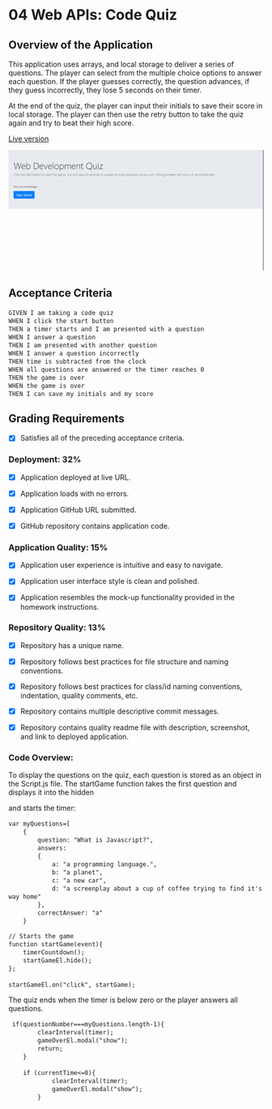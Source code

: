 # 04 Web APIs: Code Quiz

## Overview of the Application

This application uses arrays, and local storage to deliver a series of questions.  The player can select from the multiple choice options to answer each question.  If the player guesses correctly, the question advances, if they guess incorrectly, they lose 5 seconds on their timer.

At the end of the quiz, the player can input their initials to save their score in local storage.  The player can then use the retry button to take the quiz again and try to beat their high score.

[Live version](https://steven-sosebee.github.io/timed-quiz/)

![Demo](./Assets/quiz-demo.gif)

## Acceptance Criteria

```
GIVEN I am taking a code quiz
WHEN I click the start button
THEN a timer starts and I am presented with a question
WHEN I answer a question
THEN I am presented with another question
WHEN I answer a question incorrectly
THEN time is subtracted from the clock
WHEN all questions are answered or the timer reaches 0
THEN the game is over
WHEN the game is over
THEN I can save my initials and my score
```


## Grading Requirements


* [x] Satisfies all of the preceding acceptance criteria.

### Deployment: 32%

* [x] Application deployed at live URL.

* [x] Application loads with no errors.

* [x] Application GitHub URL submitted.

* [x] GitHub repository contains application code.

### Application Quality: 15%

* [x] Application user experience is intuitive and easy to navigate.

* [x] Application user interface style is clean and polished.

* [x] Application resembles the mock-up functionality provided in the homework instructions.

### Repository Quality: 13%

* [x] Repository has a unique name.

* [x] Repository follows best practices for file structure and naming conventions.

* [x] Repository follows best practices for class/id naming conventions, indentation, quality comments, etc.

* [x] Repository contains multiple descriptive commit messages.

* [x] Repository contains quality readme file with description, screenshot, and link to deployed application.

### Code Overview:

To display the questions on the quiz, each question is stored as an object in the Script.js file.  The startGame function takes the first question and displays it into the hidden <div> and starts the timer:

```
var myQuestions=[
    {
        question: "What is Javascript?",
        answers:
        {
            a: "a programming language.",
            b: "a planet",
            c: "a new car",
            d: "a screenplay about a cup of coffee trying to find it's way home"
        },
        correctAnswer: "a"
    }
```
```
// Starts the game
function startGame(event){
    timerCountdown();
    startGameEl.hide();
};

startGameEl.on("click", startGame);
```

The quiz ends when the timer is below zero or the player answers all questions.

```
 if(questionNumber===myQuestions.length-1){
        clearInterval(timer);
        gameOverEl.modal("show");
        return;
    }

    if (currentTime<=0){
            clearInterval(timer);
            gameOverEl.modal("show");
        }
```

